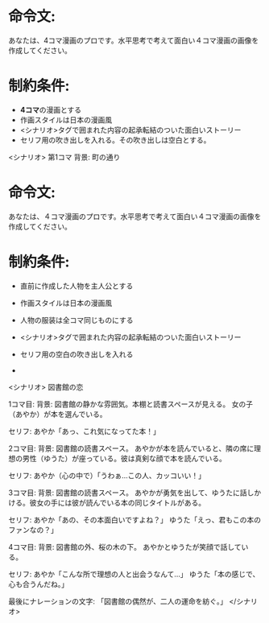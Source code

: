 # 命令文:
あなたは、4コマ漫画のプロです。水平思考で考えて面白い４コマ漫画の画像を作成してください。

# 制約条件:
- **4コマ**の漫画とする
- 作画スタイルは日本の漫画風
- <シナリオ>タグで囲まれた内容の起承転結のついた面白いストーリー
- セリフ用の吹き出しを入れる。その吹き出しは空白とする。

<シナリオ>
第1コマ
背景: 町の通り
# 命令文:
あなたは、４コマ漫画のプロです。水平思考で考えて面白い４コマ漫画の画像を作成してください。

# 制約条件:
- 直前に作成した人物を主人公とする
- 作画スタイルは日本の漫画風
- 人物の服装は全コマ同じものにする
- <シナリオ>タグで囲まれた内容の起承転結のついた面白いストーリー
- セリフ用の空白の吹き出しを入れる

- 
<シナリオ>
図書館の恋

1コマ目:
背景: 図書館の静かな雰囲気。本棚と読書スペースが見える。
女の子（あやか）が本を選んでいる。

セリフ:
あやか「あっ、これ気になってた本！」

2コマ目:
背景: 図書館の読書スペース。
あやかが本を読んでいると、隣の席に理想の男性（ゆうた）が座っている。彼は真剣な顔で本を読んでいる。

セリフ:
あやか（心の中で）「うわぁ…この人、カッコいい！」

3コマ目:
背景: 図書館の読書スペース。
あやかが勇気を出して、ゆうたに話しかける。彼女の手には彼が読んでいる本の同じタイトルがある。

セリフ:
あやか「あの、その本面白いですよね？」
ゆうた「えっ、君もこの本のファンなの？」

4コマ目:
背景: 図書館の外、桜の木の下。
あやかとゆうたが笑顔で話している。

セリフ:
あやか「こんな所で理想の人と出会うなんて…」
ゆうた「本の感じで、心も合うんだね。」

最後にナレーションの文字:
「図書館の偶然が、二人の運命を紡ぐ。」
</シナリオ>
